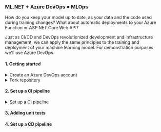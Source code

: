 ### ML.NET + Azure DevOps = MLOps
How do you keep your model up to date, as your data and the code used during training changes?
What about automatic deployments to your Azure Function or ASP.NET Core Web API? 

Just as CI/CD and DevOps revolutionized development and infrastructure management, we can apply the same principles to the training and deployment of your machine learning model.
For demonstration purposes, we'll use Azure DevOps.

#### 1. Getting started
<details>
  <summary> Create an Azure DevOps account</summary>
  <p>
    
You can skip this section if you already have an account.    
1. Navigate to [Azure DevOps](https://dev.azure.com)
2. Click on **Start free** ![devops](https://github.com/aslotte/mldotnet-real-time-data-streaming-workshop/blob/master/instructions/images/azure-devops-1.PNG)
3. Follow the provided instructions to create a free account
  </p>
</details>

<details>
  <summary>Fork repository</summary>
  <p>
   
1. In the top right corner of this repo, click **Fork** </br>
2. Select to **Fork** this repository to your own Github account </br>
  </p>
</details>

#### 2. Set up a CI pipeline
<details>
  <summary> Set up a CI pipeline</summary>
  <p>
    
1. Navigate to [Azure DevOps](https://dev.azure.com)
2. Click on **New Project** in the top-right corner ![newproject](https://github.com/aslotte/mldotnet-real-time-data-streaming-workshop/blob/master/instructions/images/azure-devops-new-project.PNG)
3. Give the new project a name, e.g. `fraud-detection`
4. In the menu to the left, click on **Builds** and then **New pipeline** ![newproject](https://github.com/aslotte/mldotnet-real-time-data-streaming-workshop/blob/master/instructions/images/azure-devops-new-pipeline.PNG)
5. In the list, select **GitHub**
6. In the list of repositories, select the new repository you just forked
7. You may be asked to enter your Github account for authentication
8. Click on **Approve and Install** to install Azure Pipelines in the forked repository ![approve](https://github.com/aslotte/mldotnet-real-time-data-streaming-workshop/blob/master/instructions/images/azure-devops-approve-and-install.PNG)
9. Select **Starter pipeline** ![starter](https://github.com/aslotte/mldotnet-real-time-data-streaming-workshop/blob/master/instructions/images/azure-devops-configure.PNG)
10. Let's make some changes to the default YAML file. </br>

10.1. Change the VM image to
```
pool:
  vmImage: 'windows-latest'
```
10.2. Add a variables section </br>
```
variables:
  buildConfiguration: 'Release'
```
10.3. Replace the current steps with </br>
```
- script: dotnet build src/machine-learning/FraudPredictionTrainer/FraudPredictionTrainer.csproj --configuration $(buildConfiguration)
  displayName: 'Build Trainer Console App (dotnet build) $(buildConfiguration)'

- script: dotnet run --project src/machine-learning/FraudPredictionTrainer/FraudPredictionTrainer.csproj --configuration $(buildConfiguration)
  displayName: 'Train ML model (dotnet run)'
```
The steps above builds and runs the console application used to train our model in a windows image.

Your YAML file should now look like ![pipeline](https://github.com/aslotte/mldotnet-real-time-data-streaming-workshop/blob/master/instructions/images/azure-devops-default-pipeline.PNG)

11. In the top-right corner, click **Save and Run** </br>

If you have a look at the completed build, you'll see that it failed. This is because the console application cannot find the `data.csv` file used for training, as it is not a part of the repository. For smaller data sources, it may make sense to include them in the repository. For any file larger than 100 Mb, we can instead store it in an Azure fileshare, and mount the share as a separate step in the build. Let's have a look at how this can be done.

##### 2.1. Create an Azure Fileshare 
1. Navigate to the [Azure portal](https://portal.azure.com)
2. Navigate to a previously created storage account ([part 2](https://github.com/aslotte/mldotnet-real-time-data-streaming-workshop/blob/master/instructions/part2-streaming.md)
3. In the storage account, select **File shares** ![files](https://github.com/aslotte/mldotnet-real-time-data-streaming-workshop/blob/master/instructions/images/azure-storage-fileshare.png)
4. In the top-middle, click on **+ File share**
5. Give the file share a name, e.g. `data`
6. Click **Create**

_As the current data source is 500+ Mb large, we'll only use a small portion of the total amount of data for demonstrational purposes. This will speed up the build process._

7. Upload the following [file](https://aslottepublic.blob.core.windows.net/small/data.csv) to your newly created file share 

##### 2.2. Mount the Azure Fileshare as part of a build step
1. Navigate back to [Azure DevOps](https://dev.azure.com)
2. If you're not already in your YAML file, click the **Edit** button in the top-right corner to edit your build pipeline

In your YAML file, add the snippet below as a first step (**replace the placeholder with the name of your storage account**)
```
- script: 'net use X: \\nameofyourstorageaccount.file.core.windows.net\data /u:nameofyourstorageaccount $(filestorage.key)'
  displayName: 'Map disk drive to Azure Files share folder'
```
3. Replace the variables section with:
```
variables:
- group: fraud-detection
- name: buildConfiguration
  value: 'Release'
```
4. Click **Save**

Your YAML file should now like like:
![pipeline](https://github.com/aslotte/mldotnet-real-time-data-streaming-workshop/blob/master/instructions/images/azure-devops-pipeline-with-mount.PNG)

The final piece that is missing, is a variable holding the access key to your fileshare. 

5. In Azure DevOps, navigate to variable groups, by clicking on the **Library** menu item to the left
6. Click on **+ Variable group** ![variablegroup](https://github.com/aslotte/mldotnet-real-time-data-streaming-workshop/blob/master/instructions/images/azure-devops-variable-group.PNG)
7. Name the variable group **fraud-detection**
8. Add a new variable called **filestorage.key**
9. Set the value of the variable to the access key of your storage account ![variablegroup](https://github.com/aslotte/mldotnet-real-time-data-streaming-workshop/blob/master/instructions/images/azure-devops-finished-variable-group.PNG)
10. Make sure to check the lock symbol to the right, so that the variable becomes a secret variable
11. Click **Save**

</p>
</details>

#### 3. Adding unit tests

#### 4. Set up a CD pipeline
